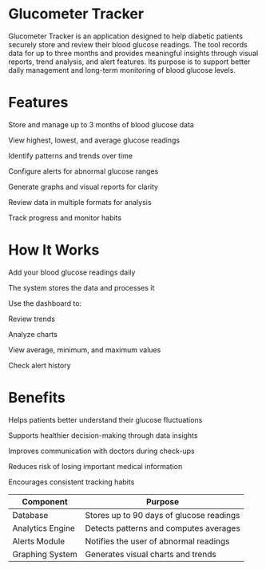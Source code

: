 # Glucometer Tracker

Glucometer Tracker is an application designed to help diabetic patients securely store and review their blood glucose readings. The tool records data for up to three months and provides meaningful insights through visual reports, trend analysis, and alert features. Its purpose is to support better daily management and long-term monitoring of blood glucose levels.

# Features

Store and manage up to 3 months of blood glucose data

View highest, lowest, and average glucose readings

Identify patterns and trends over time

Configure alerts for abnormal glucose ranges

Generate graphs and visual reports for clarity

Review data in multiple formats for analysis

Track progress and monitor habits

# How It Works

Add your blood glucose readings daily

The system stores the data and processes it

Use the dashboard to:

Review trends

Analyze charts

View average, minimum, and maximum values

Check alert history

# Benefits

Helps patients better understand their glucose fluctuations

Supports healthier decision-making through data insights

Improves communication with doctors during check-ups

Reduces risk of losing important medical information

Encourages consistent tracking habits

| Component        | Purpose                                  |
| ---------------- | ---------------------------------------- |
| Database         | Stores up to 90 days of glucose readings |
| Analytics Engine | Detects patterns and computes averages   |
| Alerts Module    | Notifies the user of abnormal readings   |
| Graphing System  | Generates visual charts and trends       |

